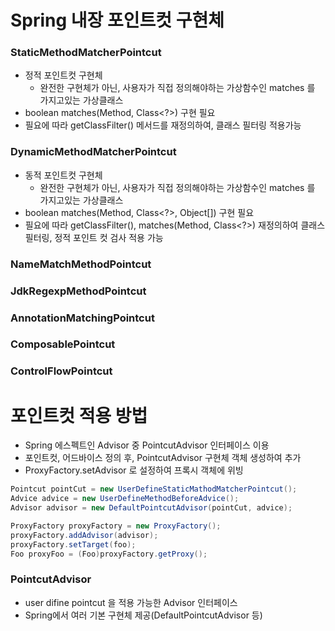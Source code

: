 # Spring 내장 포인트컷 구현체
### StaticMethodMatcherPointcut
* 정적 포인트컷 구현체
	* 완전한 구현체가 아닌, 사용자가 직접 정의해야하는 가상함수인 matches 를 가지고있는 가상클래스
* boolean matches(Method, Class<?>) 구현 필요
* 필요에 따라 getClassFilter() 메서드를 재정의하여, 클래스 필터링 적용가능

### DynamicMethodMatcherPointcut
* 동적 포인트컷 구현체
	* 완전한 구현체가 아닌, 사용자가 직접 정의해야하는 가상함수인 matches 를 가지고있는 가상클래스
* boolean matches(Method, Class<?>, Object[]) 구현 필요
* 필요에 따라 getClassFilter(), matches(Method, Class<?>) 재정의하여 클래스 필터링, 정적 포인트 컷 검사 적용 가능

### NameMatchMethodPointcut


### JdkRegexpMethodPointcut

### AnnotationMatchingPointcut

### ComposablePointcut

### ControlFlowPointcut

# 포인트컷 적용 방법
* Spring 에스펙트인 Advisor 중 PointcutAdvisor 인터페이스 이용
* 포인트컷, 어드바이스 정의 후, PointcutAdvisor 구현체 객체 생성하여 추가
* ProxyFactory.setAdvisor 로 설정하여 프록시 객체에 위빙

```java
Pointcut pointCut = new UserDefineStaticMathodMatcherPointcut();
Advice advice = new UserDefineMethodBeforeAdvice();
Advisor advisor = new DefaultPointcutAdvisor(pointCut, advice);

ProxyFactory proxyFactory = new ProxyFactory();
proxyFactory.addAdvisor(advisor);
proxyFactory.setTarget(foo);
Foo proxyFoo = (Foo)proxyFactory.getProxy();
```

### PointcutAdvisor
* user difine pointcut 을 적용 가능한 Advisor 인터페이스
* Spring에서 여러 기본 구현체 제공(DefaultPointcutAdvisor 등)